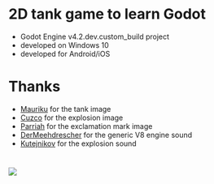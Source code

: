 # 2D tank game to learn Godot
- Godot Engine v4.2.dev.custom_build project
- developed on Windows 10
- developed for Android/iOS

# Thanks
- [Mauriku](https://opengameart.org/users/mauriku) for the tank image
- [Cuzco](https://opengameart.org/users/cuzco) for the explosion image
- [Parriah](https://opengameart.org/users/parriah) for the exclamation mark image
- [DerMeehdrescher](https://opengameart.org/users/dermeehdrescher) for the generic V8 engine sound
- [Kutejnikov](https://opengameart.org/users/kutejnikov) for the explosion sound

#
![](https://i.imgur.com/BOOYpaj.jpg)

